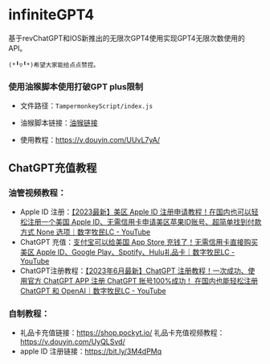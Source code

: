 # infiniteGPT4
基于revChatGPT和IOS新推出的无限次GPT4使用实现GPT4无限次数使用的API。

`(*╹▽╹*)希望大家能给点点赞捏。`

### 使用油猴脚本使用打破GPT plus限制

- 文件路径：` TampermonkeyScript/index.js `

- 油猴脚本链接：[油猴链接](https://greasyfork.org/zh-CN/scripts/467074-%E6%97%A0%E9%99%90gpt4)
- 使用教程：https://v.douyin.com/UUvL7yA/

## ChatGPT充值教程

### 油管视频教程：

- Apple ID 注册：[【2023最新】美区 Apple ID 注册申请教程！在国内也可以轻松注册一个美国 Apple ID、无需信用卡申请美区苹果ID账号、超简单找到付款方式 None 选项｜数字牧民LC - YouTube](https://www.youtube.com/watch?v=Y51VMx4NOfk)
- ChatGPT 充值：[支付宝可以给美国 App Store 充钱了！无需信用卡直接购买美区 Apple ID、Google Play、Spotify、Hulu礼品卡｜数字牧民LC - YouTube](https://www.youtube.com/watch?v=W3chc223K-w)
-  ChatGPT注册教程：[【2023年6月最新】ChatGPT 注册教程！一次成功、使用官方 ChatGPT APP 注册 ChatGPT 账号100%成功！ 在国内也能轻松注册 ChatGPT 和 OpenAI｜数字牧民LC - YouTube](https://www.youtube.com/watch?v=ASSbhyl1XBI)

### 自制教程：

- 礼品卡充值链接：https://shop.pockyt.io/    礼品卡充值视频教程： https://v.douyin.com/UyQLSvd/
- apple ID 注册链接：https://bit.ly/3M4dPMq

